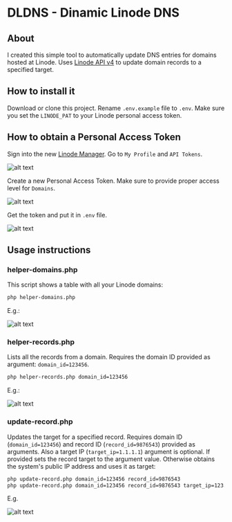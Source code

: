 DLDNS - Dinamic Linode DNS
======

## About
I created this simple tool to automatically update DNS entries for domains hosted at Linode. Uses [Linode API v4](https://developers.linode.com/v4/introduction) to update domain records to a specified target.


## How to install it
Download or clone this project. Rename `.env.example` file to `.env`. Make sure you set the `LINODE_PAT` to your Linode personal access token.


## How to obtain a Personal Access Token
Sign into the new [Linode Manager](https://cloud.linode.com). Go to `My Profile` and `API Tokens`.

![alt text](https://s3.eu-central-1.amazonaws.com/dldns/api_tokens.jpg "API Tokens")

Create a new Personal Access Token. Make sure to provide proper access level for `Domains`.

![alt text](https://s3.eu-central-1.amazonaws.com/dldns/permissions.jpg "API Token Permissions")

Get the token and put it in `.env` file.

![alt text](https://s3.eu-central-1.amazonaws.com/dldns/token.jpg "Your Access Token")


## Usage instructions
### helper-domains.php
This script shows a table with all your Linode domains:
```bash
php helper-domains.php
```
E.g.:

![alt text](https://s3.eu-central-1.amazonaws.com/dldns/helper_domains.jpg "Domains Helper")

### helper-records.php
Lists all the records from a domain. Requires the domain ID provided as argument: `domain_id=123456`.
```bash
php helper-records.php domain_id=123456
```
E.g.:

![alt text](https://s3.eu-central-1.amazonaws.com/dldns/helper_records.jpg "Records Helper")

### update-record.php
Updates the target for a specified record. Requires domain ID (`domain_id=123456`) and record ID (`record_id=9876543`) provided as arguments. Also a target IP (`target_ip=1.1.1.1`) argument is optional. If provided sets the record target to the argument value. Otherwise obtains the system's public IP address and uses it as target:
```bash
php update-record.php domain_id=123456 record_id=9876543
php update-record.php domain_id=123456 record_id=9876543 target_ip=123.234.211.211
```
E.g.

![alt text](https://s3.eu-central-1.amazonaws.com/dldns/update.jpg "Update Record")